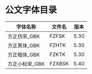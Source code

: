 # 公文字体目录

|字体名称|文件名|版本|
|---|---|---|
|方正仿宋_GBK|FZFSK|5.30|
|方正黑体_GBK|FZHTK|5.30|
|方正楷体_GBK|FZKTK|5.30|
|方正小标宋_GBK|FZXBSK|5.40|